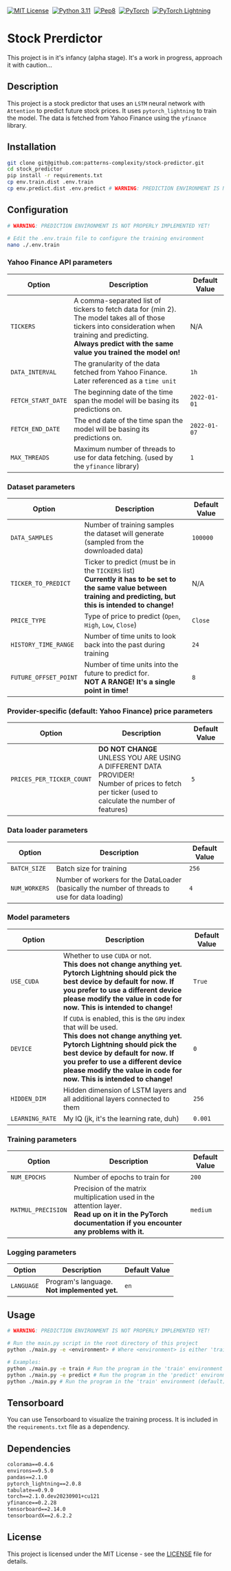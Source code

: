 <link href="https://fonts.googleapis.com/css?family=Lato" rel="stylesheet">

<div class="content">

<div style="display: flex; justify-content: left; align-items: center; margin-top: 30px;">
  <a href="https://opensource.org/licenses/MIT"><img src="https://img.shields.io/badge/License-MIT-blue.svg" alt="MIT License"></a>
  <span style="margin: 0 4px;"></span>
  <a href="https://www.python.org/downloads/release/python-311/"><img src="https://img.shields.io/badge/Python-3.11-blue.svg" alt="Python 3.11"></a>
  <span style="margin: 0 4px;"></span>
  <a href="https://www.python.org/dev/peps/pep-0008/"><img src="https://img.shields.io/badge/Code%20Style-pep8-green.svg" alt="Pep8"></a>
  <span style="margin: 0 4px;"></span>
  <a href="https://pytorch.org/"><img src="https://img.shields.io/badge/PyTorch-🔥-orange.svg" alt="PyTorch"></a>
  <span style="margin: 0 4px;"></span>
  <a href="https://www.pytorchlightning.ai/"><img src="https://img.shields.io/badge/PyTorch%20Lightning-⚡-red.svg" alt="PyTorch Lightning"></a>
</div>

# Stock Prerdictor

<span class="error-red">This project is in it's infancy (alpha stage). It's a work in progress, approach it with caution</span><span class="error-red">...</span>

## Description
This project is a stock predictor that uses an `LSTM` neural network with `Attention` to predict future stock prices. It uses `pytorch_lightning` to train the model. The data is fetched from Yahoo Finance using the `yfinance` library.

## Installation
```bash
git clone git@github.com:patterns-complexity/stock-predictor.git
cd stock_predictor
pip install -r requirements.txt
cp env.train.dist .env.train
cp env.predict.dist .env.predict # WARNING: PREDICTION ENVIRONMENT IS NOT PROPERLY IMPLEMENTED YET!
```

## Configuration
```bash
# WARNING: PREDICTION ENVIRONMENT IS NOT PROPERLY IMPLEMENTED YET!

# Edit the .env.train file to configure the training environment
nano ./.env.train
```

### Yahoo Finance API parameters
| Option | Description | Default Value |
| ------ | ----------- | ------------- |
| `TICKERS` | A comma-separated list of tickers to fetch data for <span class="note">(min 2)</span>. <br /> The model takes all of those tickers into consideration when training and predicting. <br /> **Always predict with the same value you trained the model on!** | <span class="note">N/A</span> |
| `DATA_INTERVAL` | The granularity of the data fetched from Yahoo Finance. Later referenced as a `time unit` | `1h` |
| `FETCH_START_DATE` | The beginning date of the time span the model will be basing its predictions on. | `2022-01-01` |
| `FETCH_END_DATE` | The end date of the time span the model will be basing its predictions on. | `2022-01-07` |
| `MAX_THREADS` | Maximum number of threads to use for data fetching. <span class="note">(used by the `yfinance` library)</span> | `1` |

### Dataset parameters
| Option | Description | Default Value |
| ------ | ----------- | ------------- |
| `DATA_SAMPLES` | Number of training samples the dataset will generate <span class="note">(sampled from the downloaded data)</span> | `100000` |
| `TICKER_TO_PREDICT` | Ticker to predict <span class="note">(must be in the `TICKERS` list)</span> <br /> **Currently it has to be set to the same value between training and predicting, but this is intended to change!** | <span class="note">N/A</span> |
| `PRICE_TYPE` | Type of price to predict <span class="note">(`Open`, `High`, `Low`, `Close`)</span> | `Close` |
| `HISTORY_TIME_RANGE` | Number of time units to look back into the past during training | `24` |
| `FUTURE_OFFSET_POINT` | Number of time units into the future to predict for. <br /> <span class="note">**NOT A RANGE! It's a single point in time!**</span> | `8` |

### Provider-specific (default: Yahoo Finance) price parameters
| Option | Description | Default Value |
| ------ | ----------- | ------------- |
| `PRICES_PER_TICKER_COUNT` | **DO NOT CHANGE** <br />UNLESS YOU ARE USING A DIFFERENT DATA PROVIDER!<br /> Number of prices to fetch per ticker <span class="note">(used to calculate the number of features)</span> | `5` |

### Data loader parameters
| Option | Description | Default Value |
| ------ | ----------- | ------------- |
| `BATCH_SIZE` | Batch size for training | `256` |
| `NUM_WORKERS` | Number of workers for the DataLoader (basically the number of threads to use for data loading) | `4` |

### Model parameters
| Option | Description | Default Value |
| ------ | ----------- | ------------- |
| `USE_CUDA` | Whether to use `CUDA` or not. <br /> <span class="note">**This does not change anything yet. Pytorch Lightning should pick the best device by default for now. If you prefer to use a different device please modify the value in code for now. This is intended to change!**</span> | `True` |
| `DEVICE` | If `CUDA` is enabled, this is the `GPU` index that will be used. <br /> <span class="note">**This does not change anything yet. Pytorch Lightning should pick the best device by default for now. If you prefer to use a different device please modify the value in code for now. This is intended to change!**</span> | `0` |
| `HIDDEN_DIM` | Hidden dimension of LSTM layers and all additional layers connected to them | `256` |
| `LEARNING_RATE` | My IQ <span class="note">(jk, it's the learning rate, duh)</span> | `0.001` |

### Training parameters
| Option | Description | Default Value |
| ------ | ----------- | ------------- |
| `NUM_EPOCHS` | Number of epochs to train for | `200` |
| `MATMUL_PRECISION` | Precision of the matrix multiplication used in the attention layer. <br /> **Read up on it in the PyTorch documentation if you encounter any problems with it.** | `medium` |

### Logging parameters
| Option | Description | Default Value |
| ------ | ----------- | ------------- |
| `LANGUAGE` | Program's language. <br /> **Not implemented yet.** | `en` |

## Usage
```bash
# WARNING: PREDICTION ENVIRONMENT IS NOT PROPERLY IMPLEMENTED YET!

# Run the main.py script in the root directory of this project
python ./main.py -e <environment> # Where <environment> is either 'train' or 'predict'

# Examples:
python ./main.py -e train # Run the program in the 'train' environment when you want to train the model.
python ./main.py -e predict # Run the program in the 'predict' environment when you want the model to make predictions.
python ./main.py # Run the program in the 'train' environment (default)
```

## Tensorboard
You can use Tensorboard to visualize the training process. It is included in the `requirements.txt` file as a dependency.

## Dependencies
```markdown
colorama==0.4.6
environs==9.5.0
pandas==2.1.0
pytorch_lightning==2.0.8
tabulate==0.9.0
torch==2.1.0.dev20230901+cu121
yfinance==0.2.28
tensorboard==2.14.0
tensorboardX==2.6.2.2
```

## License
This project is licensed under the MIT License - see the [LICENSE](https://opensource.org/licenses/MIT) file for details.

</div>